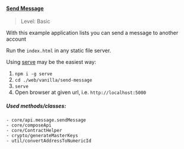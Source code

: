 #### [Send Message]()

> Level: Basic

With this example application lists you can send a message to another account

Run the `index.html` in any static file server.

Using [serve](https://www.npmjs.com/package/serve) may be the easiest way:

1. `npm i -g serve`
2. `cd ./web/vanilla/send-message`
3. `serve`
4. Open browser at given url, i.e. `http://localhost:5000`

##### Used methods/classes:
	- core/api.message.sendMessage
	- core/composeApi
	- core/ContractHelper
	- crypto/generateMasterKeys
	- util/convertAddressToNumericId
